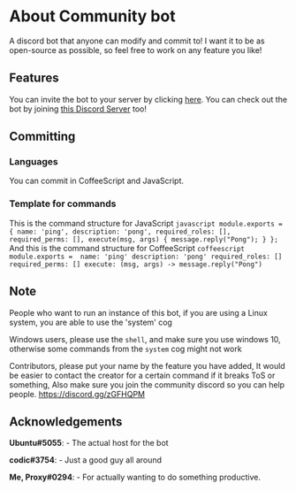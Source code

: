 # About Community bot
A discord bot that anyone can modify and commit to! I want it to be as open-source as possible, so feel free to work on any feature you like!

## Features
You can invite the bot to your server by clicking [here](https://discordapp.com/oauth2/authorize?client_id=610225885093691467&scope=bot&permissions=8).
You can check out the bot by joining [this Discord Server](https://discord.gg/QnUYBwX) too!

## Committing
### Languages
You can commit in CoffeeScript and JavaScript.

### Template for commands
This is the command structure for JavaScript
``javascript
module.exports = {
  name: 'ping',
  description: 'pong',
  required_roles: [],
  required_perms: [],
  execute(msg, args) {
    message.reply("Pong");
  }
};``
And this is the command structure for CoffeeScript
``coffeescript
module.exports = 
  name: 'ping'
  description: 'pong'
  required_roles: []
  required_perms: []
  execute: (msg, args) -> message.reply("Pong")``

## Note
People who want to run an instance of this bot, if you are using a Linux system, you are able to use the 'system' cog

Windows users, please use the `shell`, and make sure you use windows 10, otherwise some commands from the `system` cog might not work

Contributors, please put your name by the feature you have added, It would be easier to contact the creator for a certain command if it breaks ToS or something, Also make sure you join the community discord so you can help people.
https://discord.gg/zGFHQPM

## Acknowledgements
**Ubuntu#5055**: - The actual host for the bot

**codic#3754**: - Just a good guy all around

**Me, Proxy#0294**: - For actually wanting to do something productive.